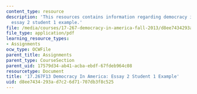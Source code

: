 ```yaml
---
content_type: resource
description: 'This resources contains information regarding democracy in america:
  essay 2 student 1 example.'
file: /media/courses/17-267-democracy-in-america-fall-2013/d8ee7434293ad7c26d71707db3f8c525_MIT17_267F13Stu1Essay2.pdf
file_type: application/pdf
learning_resource_types:
- Assignments
ocw_type: OCWFile
parent_title: Assignments
parent_type: CourseSection
parent_uid: 17579d34-ab41-acba-ebdf-67fdeb964c08
resourcetype: Document
title: '17.267F13 Democracy In America: Essay 2 Student 1 Example'
uid: d8ee7434-293a-d7c2-6d71-707db3f8c525
---
```

